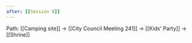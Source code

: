```yaml
---
after: [[Session 8]]
---
```


Path: [[Camping site]] -> [[City Council Meeting 241]]
-> [[Kids' Party]]
-> [[Shrine]]
